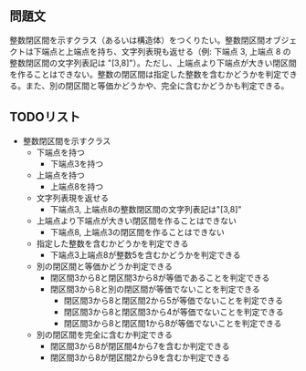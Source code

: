 ## 問題文

整数閉区間を示すクラス（あるいは構造体）をつくりたい。整数閉区間オブジェクトは下端点と上端点を持ち、文字列表現も返せる（例: 下端点 3, 上端点 8 の整数閉区間の文字列表記は "[3,8]"）。ただし、上端点より下端点が大きい閉区間を作ることはできない。整数の閉区間は指定した整数を含むかどうかを判定できる。また、別の閉区間と等価かどうかや、完全に含むかどうかも判定できる。

## TODOリスト

- 整数閉区間を示すクラス
    - 下端点を持つ
        - 下端点3を持つ
    - 上端点を持つ
        - 上端点8を持つ
    - 文字列表現を返せる
        - 下端点3, 上端点8の整数閉区間の文字列表記は"[3,8]"
    - 上端点より下端点が大きい閉区間を作ることはできない
        - 下端点8, 上端点3の閉区間を作ることはできない
    - 指定した整数を含むかどうかを判定できる
      - 下端点3上端点8が整数5を含むかどうかを判定できる
    - 別の閉区間と等価かどうか判定できる
      - 閉区間3から8と閉区間3から8が等価であることを判定できる
      - 閉区間3から8と別の閉区間が等価でないことを判定できる
        - 閉区間3から8と閉区間2から5が等価でないことを判定できる
        - 閉区間3から8と閉区間3から4が等価でないことを判定できる
        - 閉区間3から8と閉区間1から8が等価でないことを判定できる
    - 別の閉区間を完全に含むか判定できる
      - 閉区間3から8が閉区間4から7を含むか判定できる
      - 閉区間3から8が閉区間2から9を含むか判定できる
